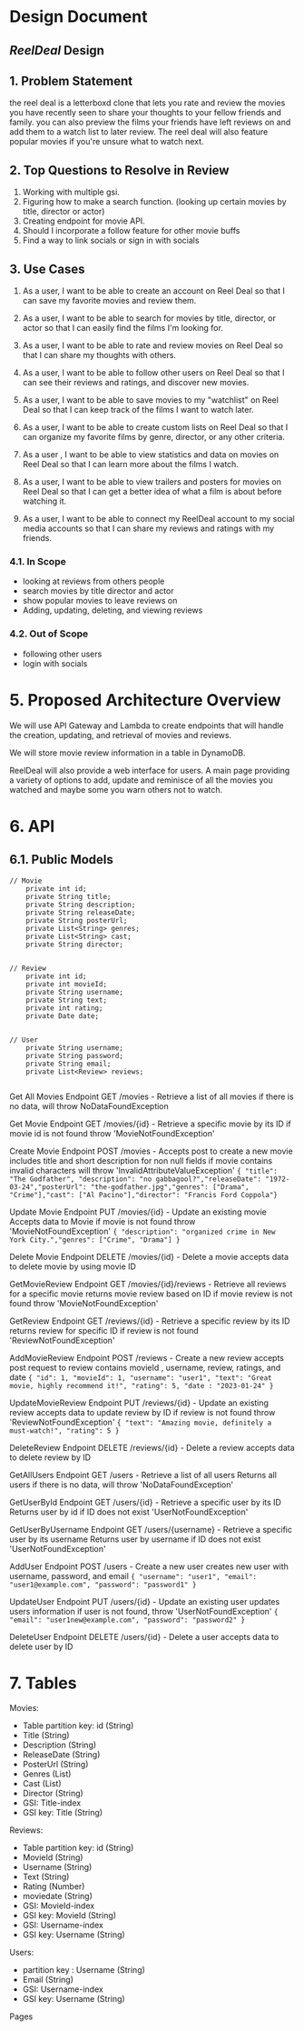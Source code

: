 # Design Document

## _ReelDeal_ Design

## 1. Problem Statement

the reel deal is a letterboxd clone that lets you rate and review the movies you have recently seen to share your thoughts to your fellow friends and family. you can also preview the films your friends have left reviews on and add them to a watch list to later review. The reel deal will also feature popular movies if you're unsure what to watch next.

## 2. Top Questions to Resolve in Review


1. Working with multiple gsi.
2. Figuring how to make a search function. (looking up certain movies by title, director or actor)
3. Creating endpoint for movie API.
4. Should I incorporate a follow feature for other movie buffs
5. Find a way to link socials or sign in with socials 


## 3. Use Cases


1. As a user, I want to be able to create an account on Reel Deal so that I can save my favorite movies and review them.

2. As a user, I want to be able to search for movies by title, director, or actor so that I can easily find the films I'm looking for.

3. As a user, I want to be able to rate and review movies on Reel Deal so that I can share my thoughts with others.

4. As a user, I want to be able to follow other users on Reel Deal so that I can see their reviews and ratings, and discover new movies.

5. As a user, I want to be able to save movies to my "watchlist" on Reel Deal so that I can keep track of the films I want to watch later.

6. As a user, I want to be able to create custom lists on Reel Deal so that I can organize my favorite films by genre, director, or any other criteria.

7. As a user , I want to be able to view statistics and data on movies on Reel Deal so that I can learn more about the films I watch.

8. As a user, I want to be able to view trailers and posters for movies on Reel Deal so that I can get a better idea of what a film is about before watching it.

9. As a user, I want to be able to connect my ReelDeal account to my social media accounts so that I can share my reviews and ratings with my friends.

### 4.1. In Scope

* looking at reviews from others people
* search movies by title director and actor
* show popular movies to leave reviews on
* Adding, updating, deleting, and viewing reviews


### 4.2. Out of Scope

* following other users 
* login with socials

# 5. Proposed Architecture Overview


We will use API Gateway and Lambda to create endpoints that will handle the creation, updating, and retrieval of movies and reviews. 

We will store movie review information in a table in DynamoDB.

ReelDeal will also provide a web interface for users. A main page providing a variety of options to add, update and reminisce of all the movies you watched and maybe some you warn others not to watch.


# 6. API

## 6.1. Public Models

```
// Movie 
    private int id;
    private String title;
    private String description;
    private String releaseDate;
    private String posterUrl;
    private List<String> genres;
    private List<String> cast;
    private String director;


// Review 
    private int id;
    private int movieId;
    private String username;
    private String text;
    private int rating;
    private Date date;


// User 
    private String username;
    private String password;
    private String email;
    private List<Review> reviews;


```
Get All Movies Endpoint
GET /movies - Retrieve a list of all movies
if there is no data, will throw NoDataFoundException

Get Movie Endpoint
GET /movies/{id} - Retrieve a specific movie by its ID
if movie id is not found throw 'MovieNotFoundException'

Create Movie Endpoint
POST /movies - Accepts post to create a new movie includes title and short description for non null fields 
if movie contains invalid characters will throw 'InvalidAttributeValueException'
```{ "title": "The Godfather", "description": "no gabbagool?","releaseDate": "1972-03-24","posterUrl": "the-godfather.jpg","genres": ["Drama", "Crime"],"cast": ["Al Pacino"],"director": "Francis Ford Coppola"}```

Update Movie Endpoint
PUT /movies/{id} - Update an existing movie
Accepts data to Movie 
if movie is not found throw 'MovieNotFoundException'
```{ "description": "organized crime in New York City.","genres": ["Crime", "Drama"] }```

Delete Movie Endpoint
DELETE /movies/{id} - Delete a movie
accepts data to delete movie by using movie ID

GetMovieReview Endpoint
GET /movies/{id}/reviews - Retrieve all reviews for a specific movie
returns movie review based on ID
if movie review is not found throw 'MovieNotFoundException'

GetReview Endpoint
GET /reviews/{id} - Retrieve a specific review by its ID
returns review for specific ID
if review is not found 'ReviewNotFoundException'

AddMovieReview Endpoint
POST /reviews - Create a new review
accepts post request to review 
contains movieId , username, review, ratings, and date
```{ "id": 1, "movieId": 1, "username": "user1", "text": "Great movie, highly recommend it!", "rating": 5, "date : "2023-01-24" }```

UpdateMovieReview Endpoint
PUT /reviews/{id} - Update an existing review
accepts data to update review by ID
if review is not found throw 'ReviewNotFoundException'
```{ "text": "Amazing movie, definitely a must-watch!", "rating": 5 }```

DeleteReview Endpoint
DELETE /reviews/{id} - Delete a review
accepts data to delete review by ID

GetAllUsers Endpoint
GET /users - Retrieve a list of all users
Returns all users if there is no data, will throw 'NoDataFoundException'

GetUserById Endpoint
GET /users/{id} - Retrieve a specific user by its ID
Returns user by id if ID does not exist 'UserNotFoundException'

GetUserByUsername Endpoint
GET /users/{username} - Retrieve a specific user by its username
Returns user by username if ID does not exist 'UserNotFoundException'

AddUser Endpoint
POST /users - Create a new user
creates new user with username, password, and email
```{ "username": "user1", "email": "user1@example.com", "password": "password1" }```

UpdateUser Endpoint
PUT /users/{id} - Update an existing user
updates users information if user is not found, throw 'UserNotFoundException'
```{ "email": "user1new@example.com", "password": "password2" }```

DeleteUser Endpoint
DELETE /users/{id} - Delete a user
accepts data to delete user by ID

# 7. Tables

Movies:
- Table partition key: id (String)
- Title (String)
- Description (String)
- ReleaseDate (String)
- PosterUrl (String)
- Genres (List<String>)
- Cast (List<String>)
- Director (String)
- GSI: Title-index
- GSI key: Title (String)

Reviews:
- Table partition key: id (String)
- MovieId (String)
- Username (String)
- Text (String)
- Rating (Number)
- moviedate (String)
- GSI: MovieId-index
- GSI key: MovieId (String)
- GSI: Username-index
- GSI key: Username (String)

Users:
- partition key : Username (String)
- Email (String)
- GSI: Username-index
- GSI key: Username (String)


Pages

